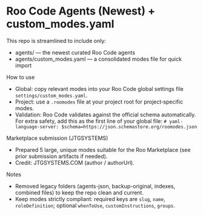 # Roo Code Agents (Newest) + custom_modes.yaml

This repo is streamlined to include only:
- agents/ — the newest curated Roo Code agents
- agents/custom_modes.yaml — a consolidated modes file for quick import

How to use
- Global: copy relevant modes into your Roo Code global settings file `settings/custom_modes.yaml`.
- Project: use a `.roomodes` file at your project root for project‑specific modes.
- Validation: Roo Code validates against the official schema automatically. For extra safety, add this as the first line of your global file:
  `# yaml-language-server: $schema=https://json.schemastore.org/roomodes.json`

Marketplace submission (JTGSYSTEMS)
- Prepared 5 large, unique modes suitable for the Roo Marketplace (see prior submission artifacts if needed).
- Credit: JTGSYSTEMS.COM (author / authorUrl).

Notes
- Removed legacy folders (agents-json, backup-original, indexes, combined files) to keep the repo clean and current.
- Keep modes strictly compliant: required keys are `slug`, `name`, `roleDefinition`; optional `whenToUse`, `customInstructions`, `groups`.

